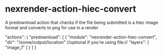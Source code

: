 # nexrender-action-hiec-convert

A predownload action that checks if the file being submitted is a hiec image format and converts to png for use in a render


  "actions": {
    "predownload": [
      {
        "module": "nexrender-action-hiec-convert",
        "dir": "/some/output/location" //optional if you're using file:// 
        "layers": [
          "image_1"
        ]
      }
    ]
  }